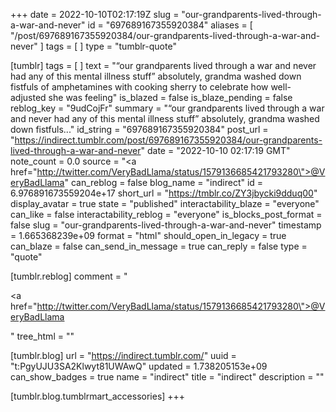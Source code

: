 +++
date = 2022-10-10T02:17:19Z
slug = "our-grandparents-lived-through-a-war-and-never"
id = "697689167355920384"
aliases = [ "/post/697689167355920384/our-grandparents-lived-through-a-war-and-never" ]
tags = [ ]
type = "tumblr-quote"

[tumblr]
tags = [ ]
text = "“our grandparents lived through a war and never had any of this mental illness stuff” absolutely, grandma washed down fistfuls of amphetamines with cooking sherry to celebrate how well-adjusted she was feeling"
is_blazed = false
is_blaze_pending = false
reblog_key = "9udCojFr"
summary = "“our grandparents lived through a war and never had any of this mental illness stuff” absolutely, grandma washed down fistfuls..."
id_string = "697689167355920384"
post_url = "https://indirect.tumblr.com/post/697689167355920384/our-grandparents-lived-through-a-war-and-never"
date = "2022-10-10 02:17:19 GMT"
note_count = 0.0
source = "<a href=\"http://twitter.com/VeryBadLlama/status/1579136685421793280\">@VeryBadLlama</a>"
can_reblog = false
blog_name = "indirect"
id = 6.976891673559204e+17
short_url = "https://tmblr.co/ZY3jbycki9dduq00"
display_avatar = true
state = "published"
interactability_blaze = "everyone"
can_like = false
interactability_reblog = "everyone"
is_blocks_post_format = false
slug = "our-grandparents-lived-through-a-war-and-never"
timestamp = 1.665368239e+09
format = "html"
should_open_in_legacy = true
can_blaze = false
can_send_in_message = true
can_reply = false
type = "quote"

[tumblr.reblog]
comment = "<p><a href=\"http://twitter.com/VeryBadLlama/status/1579136685421793280\">@VeryBadLlama</a></p>"
tree_html = ""

[tumblr.blog]
url = "https://indirect.tumblr.com/"
uuid = "t:PgyUJU3SA2Klwyt81UWAwQ"
updated = 1.738205153e+09
can_show_badges = true
name = "indirect"
title = "indirect"
description = ""

[tumblr.blog.tumblrmart_accessories]
+++
